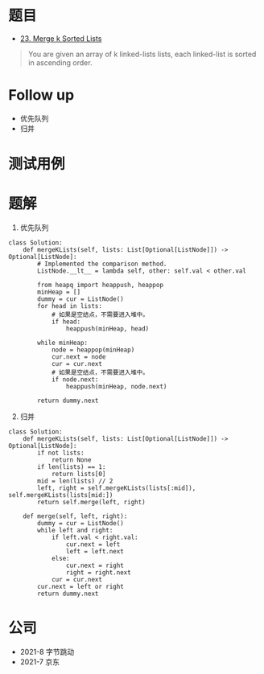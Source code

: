 # 题目
- [23. Merge k Sorted Lists](https://leetcode.com/problems/merge-k-sorted-lists/)
> You are given an array of k linked-lists lists, each linked-list is sorted in ascending order.

# Follow up
- 优先队列
- 归并

# 测试用例

# 题解
1. 优先队列
```
class Solution:
    def mergeKLists(self, lists: List[Optional[ListNode]]) -> Optional[ListNode]:
        # Implemented the comparison method.
        ListNode.__lt__ = lambda self, other: self.val < other.val
        
        from heapq import heappush, heappop
        minHeap = []
        dummy = cur = ListNode()
        for head in lists:
            # 如果是空结点，不需要进入堆中。
            if head:
                heappush(minHeap, head)
                
        while minHeap:
            node = heappop(minHeap)
            cur.next = node
            cur = cur.next
            # 如果是空结点，不需要进入堆中。
            if node.next:
                heappush(minHeap, node.next)
                
        return dummy.next
```

2. 归并
```
class Solution:
    def mergeKLists(self, lists: List[Optional[ListNode]]) -> Optional[ListNode]:
        if not lists:
            return None
        if len(lists) == 1:
            return lists[0]
        mid = len(lists) // 2
        left, right = self.mergeKLists(lists[:mid]), self.mergeKLists(lists[mid:])
        return self.merge(left, right)
    
    def merge(self, left, right):
        dummy = cur = ListNode()
        while left and right:
            if left.val < right.val:
                cur.next = left
                left = left.next
            else:
                cur.next = right
                right = right.next
            cur = cur.next
        cur.next = left or right
        return dummy.next
```

# 公司
- 2021-8 字节跳动
- 2021-7 京东